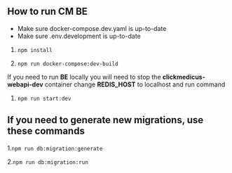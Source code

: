 ##  How to run CM BE

- Make sure docker-compose.dev.yaml is up-to-date
- Make sure .env.development is up-to-date

 1. `npm install`

 2. `npm run docker-compose:dev-build`

If you need to run **BE** locally you will need to stop the **clickmedicus-webapi-dev** container
change **REDIS_HOST** to localhost and run command  

 1. `npm run start:dev`
 
## If you need to generate new migrations, use these commands
 1.`npm run db:migration:generate`

 2.`npm run db:migration:run`

 